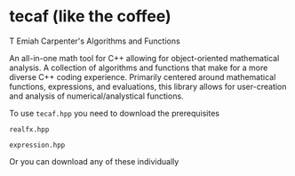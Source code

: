 # tecaf (like the coffee)

T Emiah Carpenter's Algorithms and Functions

An all-in-one math tool for C++ allowing for object-oriented mathematical analysis.
A collection of algorithms and functions that make for a more diverse C++ coding experience. Primarily centered around mathematical functions, expressions, and evaluations, this library allows for user-creation and analysis of numerical/analystical functions.

To use `tecaf.hpp` you need to download the prerequisites

	realfx.hpp
	
 	expression.hpp
Or you can download any of these individually
